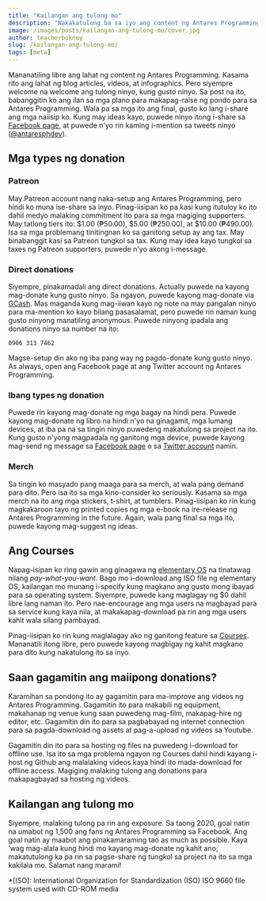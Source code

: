 ```yaml
---
title: "Kailangan ang tulong mo"
description: "Nakakatulong ba sa iyo ang content ng Antares Programming? Puwede mo bang i-consider ang mag-donate?"
image: /images/posts/kailangan-ang-tulong-mo/cover.jpg
author: teacherbuknoy
slug: /kailangan-ang-tulong-mo/
tags: [meta]
---
```

Mananatiling libre ang lahat ng content ng Antares Programming. Kasama rito ang lahat ng blog articles, videos, at infographics. Pero siyempre welcome na welcome ang tulong ninyo, kung gusto ninyo. Sa post na ito, babanggitin ko ang ilan sa mga plano para makapag-raise ng pondo para sa Antares Programming. Wala pa sa mga ito ang final, gusto ko lang i-share ang mga naiisip ko. Kung may ideas kayo, puwede ninyo itong i-share sa [Facebook page](https://facebook.com/antaresprogramming), at puwede n'yo rin kaming i-mention sa tweets ninyo ([@antaresphdev](https://twitter.com/antaresphdev)).

## Mga types ng donation

### Patreon
May Patreon account nang naka-setup ang Antares Programming, pero hindi ko muna ise-share sa inyo. Pinag-iisipan ko pa kasi kung itutuloy ko ito dahil medyo malaking commitment ito para sa mga magiging supporters. May tatlong tiers ito: $1.00 (₱50.00), $5.00 (₱250.00), at $10.00 (₱490.00). Isa sa mga problemang tinitingnan ko sa ganitong setup ay ang tax. May binabanggit kasi sa Patreon tungkol sa tax. Kung may idea kayo tungkol sa taxes ng Patreon supporters, puwede n'yo akong i-message.

### Direct donations
Siyempre, pinakamadali ang direct donations. Actually puwede na kayong mag-donate kung gusto ninyo. Sa ngayon, puwede kayong mag-donate via [GCash](https://gcash.com). Mas maganda kung mag-iiwan kayo ng note na may pangalan ninyo para ma-mention ko kayo bilang pasasalamat, pero puwede rin naman kung gusto ninyong manatiling anonymous. Puwede ninyong ipadala ang donations ninyo sa number na ito:

```
0906 313 7462
```

Magse-setup din ako ng iba pang way ng pagdo-donate kung gusto ninyo. As always, open ang Facebook page at ang Twitter account ng Antares Programming.

### Ibang types ng donation
Puwede rin kayong mag-donate ng mga bagay na hindi pera. Puwede kayong mag-donate ng libro na hindi n'yo na ginagamit, mga lumang devices, at iba pa na sa tingin ninyo puwedeng makatulong sa project na ito. Kung gusto n'yong magpadala ng ganitong mga device, puwede kayong mag-send ng message sa [Facebook page](https://facebook.com/antaresprogramming) o sa [Twitter account](https://twitter.com/antaresphdev) namin.

### Merch
Sa tingin ko masyado pang maaga para sa merch, at wala pang demand para dito. Pero isa ito sa mga kino-consider ko seriously. Kasama sa mga merch na ito ang mga stickers, t-shirt, at tumblers. Pinag-iisipan ko rin kung magkakaroon tayo ng printed copies ng mga e-book na ire-release ng Antares Programming in the future. Again, wala pang final sa mga ito, puwede kayong mag-suggest ng ideas.

## Ang Courses
Napag-isipan ko ring gawin ang ginagawa ng [elementary OS](https://elementary.io/) na tinatawag nilang <i lang="en">pay-what-you-want</i>. Bago mo i-download ang ISO file ng elementary OS, kailangan mo munang i-specify kung magkano ang gusto mong ibayad para sa operating system. Siyempre, puwede kang maglagay ng $0 dahil libre lang naman ito. Pero nae-encourage ang mga users na magbayad para sa service kung kaya nila, at makakapag-download pa rin ang mga users kahit wala silang pambayad.

Pinag-iisipan ko rin kung maglalagay ako ng ganitong feature sa [Courses](/courses/). Mananatili itong libre, pero puwede kayong magbigay ng kahit magkano para dito kung nakatulong ito sa inyo.

## Saan gagamitin ang maiipong donations?
Karamihan sa pondong ito ay gagamitin para ma-improve ang videos ng Antares Programming. Gagamitin ito para makabili ng equipment, makahanap ng venue kung saan puwedeng mag-film, makapag-hire ng editor, etc. Gagamitin din ito para sa pagbabayad ng internet connection para sa pagda-download ng assets at pag-a-upload ng videos sa Youtube.

Gagamitin din ito para sa hosting ng files na puwedeng i-download for offline use. Isa ito sa mga problema ngayon ng Courses dahil hindi kayang i-host ng Github ang malalaking videos kaya hindi ito mada-download for offline access. Magiging malaking tulong ang donations para makapagbayad sa hosting ng videos.

## Kailangan ang tulong mo
Siyempre, malaking tulong pa rin ang exposure. Sa taong 2020, goal natin na umabot ng 1,500 ang fans ng Antares Programming sa Facebook. Ang goal natin ay maabot ang pinakamaraming tao as much as possible. Kaya &rsquo;wag mag-alala kung hindi mo kayang mag-donate ng kahit ano; makatutulong ka pa rin sa pagse-share ng tungkol sa project na ito sa mga kakilala mo. Salamat nang marami!

*[ISO]: International Organization for Standardization (ISO) ISO 9660 file system used with CD-ROM media
